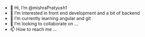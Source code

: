 - 👋 Hi, I’m @mishraPratyush1
- 👀 I’m interested in front end development and a bit of backend
- 🌱 I’m currently learning angular and git
- 💞️ I’m looking to collaborate on ...
- 📫 How to reach me ...

<!---
mishraPratyush1/mishraPratyush1 is a ✨ special ✨ repository because its `README.md` (this file) appears on your GitHub profile.
You can click the Preview link to take a look at your changes.
--->
